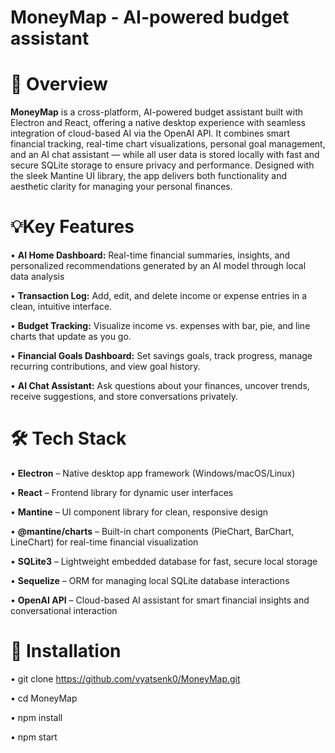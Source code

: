 # MoneyMap - AI-powered budget assistant


# 📖 Overview
**MoneyMap** is a cross-platform, AI-powered budget assistant built with Electron and React, offering a native desktop experience with seamless integration of cloud-based AI via the OpenAI API.
It combines smart financial tracking, real-time chart visualizations, personal goal management, and an AI chat assistant — while all user data is stored locally with fast and secure
SQLite storage to ensure privacy and performance. Designed with the sleek Mantine UI library, the app delivers both functionality and aesthetic clarity for managing your personal finances.



# 💡Key Features
• **AI Home Dashboard:** Real-time financial summaries, insights, and personalized recommendations generated by an AI model through local data analysis

• **Transaction Log:** Add, edit, and delete income or expense entries in a clean, intuitive interface.

• **Budget Tracking:** Visualize income vs. expenses with bar, pie, and line charts that update as you go.

• **Financial Goals Dashboard:** Set savings goals, track progress, manage recurring contributions, and view goal history.

• **AI Chat Assistant:** Ask questions about your finances, uncover trends, receive suggestions, and store conversations privately.



# 🛠 Tech Stack
• **Electron** – Native desktop app framework (Windows/macOS/Linux)

• **React** – Frontend library for dynamic user interfaces

• **Mantine** – UI component library for clean, responsive design

• **@mantine/charts** – Built-in chart components (PieChart, BarChart, LineChart) for real-time financial visualization

• **SQLite3** – Lightweight embedded database for fast, secure local storage

• **Sequelize** – ORM for managing local SQLite database interactions

• **OpenAI API** – Cloud-based AI assistant for smart financial insights and conversational interaction



# 🚀 Installation
• git clone https://github.com/vyatsenk0/MoneyMap.git

• cd MoneyMap

• npm install

• npm start

